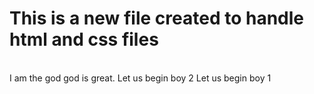 # This is a new file created to handle html and css files
<br>
I am the god god is great.
Let us begin boy 2
Let us begin boy 1

